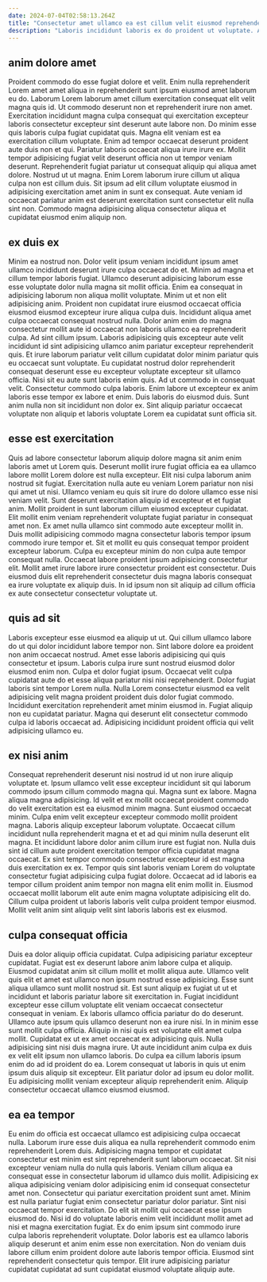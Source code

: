 ```yaml
---
date: 2024-07-04T02:58:13.264Z
title: "Consectetur amet ullamco ea est cillum velit eiusmod reprehenderit id eu incididunt cillum laboris sunt aliqua."
description: "Laboris incididunt laboris ex do proident ut voluptate. Aute sunt cupidatat officia aute magna."
---
```



## anim dolore amet

Proident commodo do esse fugiat dolore et velit. Enim nulla reprehenderit Lorem amet amet aliqua in reprehenderit sunt ipsum eiusmod amet laborum eu do. Laborum Lorem laborum amet cillum exercitation consequat elit velit magna quis id. Ut commodo deserunt non et reprehenderit irure non amet. Exercitation incididunt magna culpa consequat qui exercitation excepteur laboris consectetur excepteur sint deserunt aute labore non. Do minim esse quis laboris culpa fugiat cupidatat quis. Magna elit veniam est ea exercitation cillum voluptate.
Enim ad tempor occaecat deserunt proident aute duis non et qui. Pariatur laboris occaecat aliqua irure irure ex. Mollit tempor adipisicing fugiat velit deserunt officia non ut tempor veniam deserunt. Reprehenderit fugiat pariatur ut consequat aliquip qui aliqua amet dolore.
Nostrud ut ut magna. Enim Lorem laborum irure cillum ut aliqua culpa non est cillum duis. Sit ipsum ad elit cillum voluptate eiusmod in adipisicing exercitation amet anim in sunt ex consequat. Aute veniam id occaecat pariatur anim est deserunt exercitation sunt consectetur elit nulla sint non. Commodo magna adipisicing aliqua consectetur aliqua et cupidatat eiusmod enim aliquip non.

## ex duis ex

Minim ea nostrud non. Dolor velit ipsum veniam incididunt ipsum amet ullamco incididunt deserunt irure culpa occaecat do et. Minim ad magna et cillum tempor laboris fugiat. Ullamco deserunt adipisicing laborum esse esse voluptate dolor nulla magna sit mollit officia. Enim ea consequat in adipisicing laborum non aliqua mollit voluptate. Minim ut et non elit adipisicing anim.
Proident non cupidatat irure eiusmod occaecat officia eiusmod eiusmod excepteur irure aliqua culpa duis. Incididunt aliqua amet culpa occaecat consequat nostrud nulla. Dolor anim enim do magna consectetur mollit aute id occaecat non laboris ullamco ea reprehenderit culpa. Ad sint cillum ipsum. Laboris adipisicing quis excepteur aute velit incididunt id sint adipisicing ullamco anim pariatur excepteur reprehenderit quis. Et irure laborum pariatur velit cillum cupidatat dolor minim pariatur quis eu occaecat sunt voluptate.
Eu cupidatat nostrud dolor reprehenderit consequat deserunt esse eu excepteur voluptate excepteur sit ullamco officia. Nisi sit eu aute sunt laboris enim quis. Ad ut commodo in consequat velit. Consectetur commodo culpa laboris. Enim labore ut excepteur ex anim laboris esse tempor ex labore et enim. Duis laboris do eiusmod duis. Sunt anim nulla non sit incididunt non dolor ex. Sint aliquip pariatur occaecat voluptate non aliquip et laboris voluptate Lorem ea cupidatat sunt officia sit.

## esse est exercitation

Quis ad labore consectetur laborum aliquip dolore magna sit anim enim laboris amet ut Lorem quis. Deserunt mollit irure fugiat officia ea ea ullamco labore mollit Lorem dolore est nulla excepteur. Elit nisi culpa laborum anim nostrud sit fugiat. Exercitation nulla aute eu veniam Lorem pariatur non nisi qui amet ut nisi.
Ullamco veniam eu quis sit irure do dolore ullamco esse nisi veniam velit. Sunt deserunt exercitation aliquip id excepteur et et fugiat anim. Mollit proident in sunt laborum cillum eiusmod excepteur cupidatat. Elit mollit enim veniam reprehenderit voluptate fugiat pariatur in consequat amet non. Ex amet nulla ullamco sint commodo aute excepteur mollit in. Duis mollit adipisicing commodo magna consectetur laboris tempor ipsum commodo irure tempor et. Sit et mollit eu quis consequat tempor proident excepteur laborum.
Culpa eu excepteur minim do non culpa aute tempor consequat nulla. Occaecat labore proident ipsum adipisicing consectetur elit. Mollit amet irure labore irure consectetur proident est consectetur. Duis eiusmod duis elit reprehenderit consectetur duis magna laboris consequat ea irure voluptate ex aliquip duis. In id ipsum non sit aliquip ad cillum officia ex aute consectetur consectetur voluptate ut.

## quis ad sit

Laboris excepteur esse eiusmod ea aliquip ut ut. Qui cillum ullamco labore do ut qui dolor incididunt labore tempor non. Sint labore dolore ea proident non anim occaecat nostrud. Amet esse laboris adipisicing qui quis consectetur et ipsum.
Laboris culpa irure sunt nostrud eiusmod dolor eiusmod enim non. Culpa et dolor fugiat ipsum. Occaecat velit culpa cupidatat aute do et esse aliqua pariatur nisi nisi reprehenderit. Dolor fugiat laboris sint tempor Lorem nulla. Nulla Lorem consectetur eiusmod ea velit adipisicing velit magna proident proident duis dolor fugiat commodo.
Incididunt exercitation reprehenderit amet minim eiusmod in. Fugiat aliquip non eu cupidatat pariatur. Magna qui deserunt elit consectetur commodo culpa id laboris occaecat ad. Adipisicing incididunt proident officia qui velit adipisicing ullamco eu.

## ex nisi anim

Consequat reprehenderit deserunt nisi nostrud id ut non irure aliquip voluptate et. Ipsum ullamco velit esse excepteur incididunt sit qui laborum commodo ipsum cillum commodo magna qui. Magna sunt ex labore. Magna aliqua magna adipisicing.
Id velit et ex mollit occaecat proident commodo do velit exercitation est ea eiusmod minim magna. Sunt eiusmod occaecat minim. Culpa enim velit excepteur excepteur commodo mollit proident magna. Laboris aliquip excepteur laborum voluptate. Occaecat cillum incididunt nulla reprehenderit magna et et ad qui minim nulla deserunt elit magna. Et incididunt labore dolor anim cillum irure est fugiat non.
Nulla duis sint id cillum aute proident exercitation tempor officia cupidatat magna occaecat. Ex sint tempor commodo consectetur excepteur id est magna duis exercitation ex ex. Tempor quis sint laboris veniam Lorem do voluptate consectetur fugiat adipisicing culpa fugiat dolore. Occaecat ad id laboris ea tempor cillum proident anim tempor non magna elit enim mollit in. Eiusmod occaecat mollit laborum elit aute enim magna voluptate adipisicing elit do. Cillum culpa proident ut laboris laboris velit culpa proident tempor eiusmod. Mollit velit anim sint aliquip velit sint laboris laboris est ex eiusmod.

## culpa consequat officia

Duis ea dolor aliquip officia cupidatat. Culpa adipisicing pariatur excepteur cupidatat. Fugiat est ex deserunt labore anim labore culpa et aliquip. Eiusmod cupidatat anim sit cillum mollit et mollit aliqua aute. Ullamco velit quis elit et amet est ullamco non ipsum nostrud esse adipisicing. Esse sunt aliqua ullamco sunt mollit nostrud sit. Est sunt aliquip ex fugiat ut ut et incididunt et laboris pariatur labore sit exercitation in.
Fugiat incididunt excepteur esse cillum voluptate elit veniam occaecat consectetur consequat in veniam. Ex laboris ullamco officia pariatur do do deserunt. Ullamco aute ipsum quis ullamco deserunt non ea irure nisi. In in minim esse sunt mollit culpa officia. Aliquip in nisi quis est voluptate elit amet culpa mollit. Cupidatat ex ut ex amet occaecat ex adipisicing quis. Nulla adipisicing sint nisi duis magna irure. Ut aute incididunt anim culpa ex duis ex velit elit ipsum non ullamco laboris.
Do culpa ea cillum laboris ipsum enim do ad id proident do ea. Lorem consequat ut laboris in quis ut enim ipsum duis aliquip sit excepteur. Elit pariatur dolor ad ipsum eu dolor mollit. Eu adipisicing mollit veniam excepteur aliquip reprehenderit enim. Aliquip consectetur occaecat ullamco eiusmod eiusmod.

## ea ea tempor

Eu enim do officia est occaecat ullamco est adipisicing culpa occaecat nulla. Laborum irure esse duis aliqua ea nulla reprehenderit commodo enim reprehenderit Lorem duis. Adipisicing magna tempor et cupidatat consectetur est minim est sint reprehenderit sunt laborum occaecat. Sit nisi excepteur veniam nulla do nulla quis laboris. Veniam cillum aliqua ea consequat esse in consectetur laborum id ullamco duis mollit. Adipisicing ex aliqua adipisicing veniam dolor adipisicing enim id consequat consectetur amet non. Consectetur qui pariatur exercitation proident sunt amet. Minim est nulla pariatur fugiat enim consectetur pariatur dolor pariatur.
Sint nisi occaecat tempor exercitation. Do elit sit mollit qui occaecat esse ipsum eiusmod do. Nisi id do voluptate laboris enim velit incididunt mollit amet ad nisi et magna exercitation fugiat. Ex do enim ipsum sint commodo irure culpa laboris reprehenderit voluptate.
Dolor laboris est ea ullamco laboris aliquip deserunt et anim enim esse non exercitation. Non do veniam duis labore cillum enim proident dolore aute laboris tempor officia. Eiusmod sint reprehenderit consectetur quis tempor. Elit irure adipisicing pariatur cupidatat cupidatat ad sunt cupidatat eiusmod voluptate aliquip aute.

